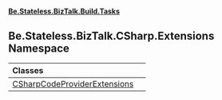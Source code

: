 #### [Be.Stateless.BizTalk.Build.Tasks](README.md 'README')

## Be.Stateless.BizTalk.CSharp.Extensions Namespace

| Classes | |
| :--- | :--- |
| [CSharpCodeProviderExtensions](CSharpCodeProviderExtensions.md 'Be.Stateless.BizTalk.CSharp.Extensions.CSharpCodeProviderExtensions') | |
